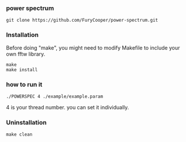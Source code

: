 ### power spectrum

```
git clone https://github.com/FuryCooper/power-spectrum.git
```

### Installation
Before doing "make", you might need to modify Makefile to include your own fftw library.

```
make
make install
```

### how to run it 
```
./POWERSPEC 4 ./example/example.param
```

4 is your thread number. you can set it individually.

### Uninstallation

```
make clean
```